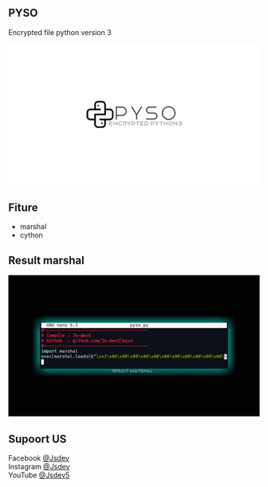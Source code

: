 ## PYSO 
Encrypted file python version 3

<img src="img/img.jpg">


## Fiture
* marshal
* cython

## Result marshal
<img src="img/marshal.jpg">




## Supoort US
Facebook [@Jsdev](https://www.facebook.com/profile.php?id=100082079647140)<br>
Instagram [@Jsdev](https://instagram.com/js.dev18)<br>
YouTube [@Jsdev5](https://youtube.com/channel/UCEjkaIqKY9gn8q-0v_zY3OQ)


